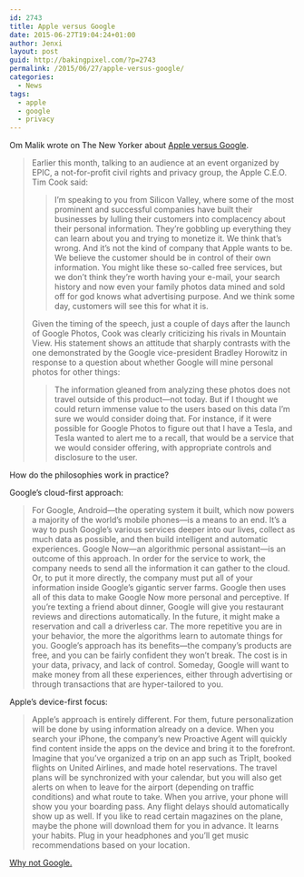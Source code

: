 ```yaml
---
id: 2743
title: Apple versus Google
date: 2015-06-27T19:04:24+01:00
author: Jenxi
layout: post
guid: http://bakingpixel.com/?p=2743
permalink: /2015/06/27/apple-versus-google/
categories:
  - News
tags:
  - apple
  - google
  - privacy
---
```

Om Malik wrote on The New Yorker about [Apple versus Google](http://www.newyorker.com/business/currency/apple-versus-google).

> Earlier this month, talking to an audience at an event organized by EPIC, a not-for-profit civil rights and privacy group, the Apple C.E.O. Tim Cook said:
> 
> > I’m speaking to you from Silicon Valley, where some of the most prominent and successful companies have built their businesses by lulling their customers into complacency about their personal information. They’re gobbling up everything they can learn about you and trying to monetize it. We think that’s wrong. And it’s not the kind of company that Apple wants to be. We believe the customer should be in control of their own information. You might like these so-called free services, but we don’t think they’re worth having your e-mail, your search history and now even your family photos data mined and sold off for god knows what advertising purpose. And we think some day, customers will see this for what it is. 
> 
> Given the timing of the speech, just a couple of days after the launch of Google Photos, Cook was clearly criticizing his rivals in Mountain View. His statement shows an attitude that sharply contrasts with the one demonstrated by the Google vice-president Bradley Horowitz in response to a question about whether Google will mine personal photos for other things:
> 
> > The information gleaned from analyzing these photos does not travel outside of this product—not today. But if I thought we could return immense value to the users based on this data I’m sure we would consider doing that. For instance, if it were possible for Google Photos to figure out that I have a Tesla, and Tesla wanted to alert me to a recall, that would be a service that we would consider offering, with appropriate controls and disclosure to the user. 

How do the philosophies work in practice?

Google&#8217;s cloud-first approach:

> For Google, Android—the operating system it built, which now powers a majority of the world’s mobile phones—is a means to an end. It’s a way to push Google’s various services deeper into our lives, collect as much data as possible, and then build intelligent and automatic experiences. Google Now—an algorithmic personal assistant—is an outcome of this approach. In order for the service to work, the company needs to send all the information it can gather to the cloud. Or, to put it more directly, the company must put all of your information inside Google’s gigantic server farms. Google then uses all of this data to make Google Now more personal and perceptive. If you’re texting a friend about dinner, Google will give you restaurant reviews and directions automatically. In the future, it might make a reservation and call a driverless car. The more repetitive you are in your behavior, the more the algorithms learn to automate things for you. Google’s approach has its benefits—the company’s products are free, and you can be fairly confident they won’t break. The cost is in your data, privacy, and lack of control. Someday, Google will want to make money from all these experiences, either through advertising or through transactions that are hyper-tailored to you. 

Apple&#8217;s device-first focus:

> Apple’s approach is entirely different. For them, future personalization will be done by using information already on a device. When you search your iPhone, the company’s new Proactive Agent will quickly find content inside the apps on the device and bring it to the forefront. Imagine that you’ve organized a trip on an app such as TripIt, booked flights on United Airlines, and made hotel reservations. The travel plans will be synchronized with your calendar, but you will also get alerts on when to leave for the airport (depending on traffic conditions) and what route to take. When you arrive, your phone will show you your boarding pass. Any flight delays should automatically show up as well. If you like to read certain magazines on the plane, maybe the phone will download them for you in advance. It learns your habits. Plug in your headphones and you’ll get music recommendations based on your location. 

[Why not Google.](http://bakingpixel.com/2015/06/why-not-google/)